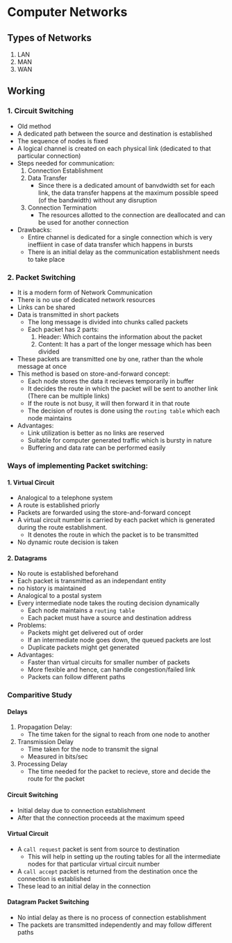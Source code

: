 # Computer Networks

## Types of Networks

1. LAN
2. MAN
3. WAN

## Working

### 1. Circuit Switching

* Old method
* A dedicated path between the source and destination is established
* The sequence of nodes is fixed
* A logical channel is created on each physical link (dedicated to that particular connection)
* Steps needed for communication:
    1. Connection Establishment
    2. Data Transfer
        * Since there is a dedicated amount of banvdwidth set for each link, the data transfer happens at the maximum possible speed (of the bandwidth) without any disruption
    3. Connection Termination
        * The resources allotted to the connection are deallocated and can be used for another connection
* Drawbacks:
    * Entire channel is dedicated for a single connection which is very ineffiient in case of data transfer which happens in bursts
    * There is an initial delay as the communication establishment needs to take place

### 2. Packet Switching

* It is a modern form of Network Communication
* There is no use of dedicated network resources
* Links can be shared
* Data is transmitted in short packets
    * The long message is divided into chunks called packets
    * Each packet has 2 parts:
        1. Header: Which contains the information about the packet
        2. Content: It has a part of the longer message which has been divided
* These packets are transmitted one by one, rather than the whole message at once
* This method is based on store-and-forward concept:
    * Each node stores the data it recieves temporarily in buffer
    * It decides the route in which the packet will be sent to another link (There can be multiple links)
    * If the route is not busy, it will then forward it in that route
    * The decision of routes is done using the `routing table` which each node maintains
* Advantages:
    * Link utilization is better as no links are reserved
    * Suitable for computer generated traffic which is bursty in nature
    * Buffering and data rate can be performed easily

### Ways of implementing Packet switching:

#### 1. Virtual Circuit

* Analogical to a telephone system
* A route is established priorly
* Packets are forwarded using the store-and-forward concept
* A virtual circuit number is carried by each packet which is generated during the route establishment.
    * It denotes the route in which the packet is to be transmitted
* No dynamic route decision is taken

#### 2. Datagrams

* No route is established beforehand 
* Each packet is transmitted as an independant entity
* no history is maintained
* Analogical to a postal system
* Every intermediate node takes the routing decision dynamically
    * Each node maintains a `routing table`
    * Each packet must have a source and destination address
* Problems:
    * Packets might get delivered out of order
    * If an intermediate node goes down, the queued packets are lost
    * Duplicate packets might get generated
* Advantages:
    * Faster than virtual circuits for smaller number of packets
    * More flexible and hence, can handle congestion/failed link
    * Packets can follow different paths

### Comparitive Study

#### Delays

1. Propagation Delay:
    * The time taken for the signal to reach from one node to another
2. Transmission Delay
    * Time taken for the node to transmit the signal
    * Measured in bits/sec
3. Processing Delay
    * The time needed for the packet to recieve, store and decide the route for the packet

#### Circuit Switching

* Initial delay due to connection establishment
* After that the connection proceeds at the maximum speed

#### Virtual Circuit

* A `call request` packet is sent from source to destination
    * This will help in setting up the routing tables for all the intermediate nodes for that particular virtual circuit number
* A `call accept` packet is returned from the destination once the connection is established
* These lead to an initial delay in the connection

#### Datagram Packet Switching

* No intial delay as there is no process of connection establishment
* The packets are transmitted independently and may follow different paths 
